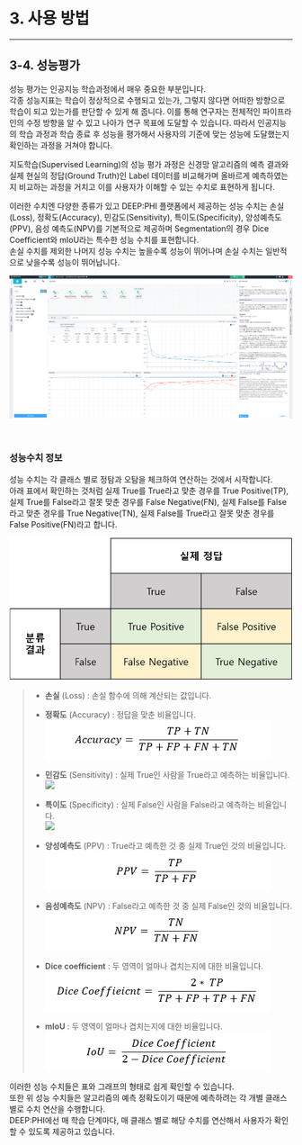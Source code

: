 # 3. 사용 방법

***

## 3-4. 성능평가

성능 평가는 인공지능 학습과정에서 매우 중요한 부분입니다.  
각종 성능지표는 학습이 정상적으로 수행되고 있는가, 그렇지 않다면 어떠한 방향으로 학습이 되고 있는가를 판단할 수 있게 해 줍니다. 이를 통해 연구자는 전체적인 파이프라인의 수정 방향을 알 수 있고 나아가 연구 목표에 도달할 수 있습니다. 따라서 인공지능의 학습 과정과 학습 종료 후 성능을 평가해서 사용자의 기준에 맞는 성능에 도달했는지 확인하는 과정을 거쳐야 합니다.

지도학습(Supervised Learning)의 성능 평가 과정은 신경망 알고리즘의 예측 결과와 실제 현실의 정답(Ground Truth)인 Label 데이터를 비교해가며 올바르게 예측하였는지 비교하는 과정을 거치고 이를 사용자가 이해할 수 있는 수치로 표현하게 됩니다.

이러한 수치엔 다양한 종류가 있고 DEEP:PHI 플랫폼에서 제공하는 성능 수치는 손실(Loss), 정확도(Accuracy), 민감도(Sensitivity), 특이도(Specificity), 양성예측도(PPV), 음성 예측도(NPV)를 기본적으로 제공하며 Segmentation의 경우 Dice Coefficient와 mIoU라는 특수한 성능 수치를 표현합니다.  
손실 수치를 제외한 나머지 성능 수치는 높을수록 성능이 뛰어나며 손실 수치는 일반적으로 낮을수록 성능이 뛰어납니다.

![](manual_3-4_1.png)

<br/>

### 성능수치 정보
성능 수치는 각 클래스 별로 정탐과 오탐을 체크하여 연산하는 것에서 시작합니다.  
아래 표에서 확인하는 것처럼 실제 True를 True라고 맞춘 경우를 True Positive(TP), 실제 True를 False라고 잘못 맞춘 경우를 False Negative(FN), 실제 False를 False라고 맞춘 경우를 True Negative(TN), 실제 False를 True라고 잘못 맞춘 경우를 False Positive(FN)라고 합니다.

![](manual_3-4_2.png)

> * **손실** (Loss) : 손실 함수에 의해 계산되는 값입니다.
>
> * **정확도** (Accuracy) : 정답을 맞춘 비율입니다.  
> ![](modify_accuracy.png)
>
> * **민감도** (Sensitivity) : 실제 True인 사람을 True라고 예측하는 비율입니다.  
> ![](modify_sensitivity.png)
> 
> * **특이도** (Specificity) : 실제 False인 사람을 False라고 예측하는 비율입니다.  
> ![](modify_specificity.png)
> 
> * **양성예측도** (PPV) : True라고 예측한 것 중 실제 True인 것의 비율입니다.  
> ![](modify_ppv.png)
>
> * **음성예측도** (NPV) : False라고 예측한 것 중 실제 False인 것의 비율입니다.  
> ![](modify_npv.png)
>
> * **Dice coefficient**  : 두 영역이 얼마나 겹치는지에 대한 비율입니다.  
> ![](modify_dice_coeffieicnt.png)
>
> * **mIoU**  : 두 영역이 얼마나 겹치는지에 대한 비율입니다.  
> ![](modify_miou.png)

이러한 성능 수치들은 표와 그래프의 형태로 쉽게 확인할 수 있습니다.  
또한 위 성능 수치들은 알고리즘의 예측 정확도이기 때문에 예측하려는 각 개별 클래스 별로 수치 연산을 수행합니다.  
DEEP:PHI에선 매 학습 단계마다, 매 클래스 별로 해당 수치를 연산해서 사용자가 확인할 수 있도록 제공하고 있습니다.